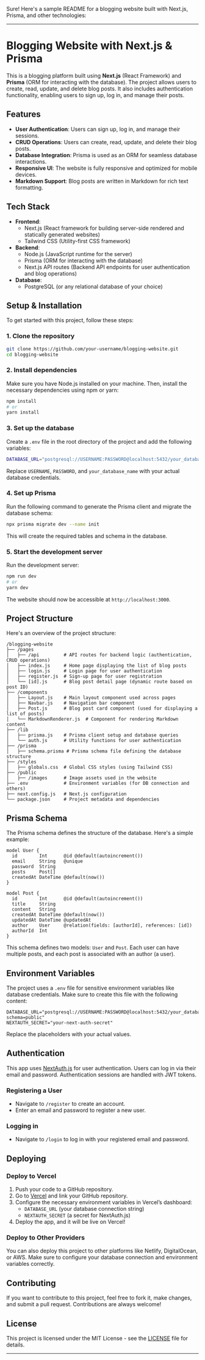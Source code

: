 Sure! Here's a sample README for a blogging website built with Next.js, Prisma, and other technologies:

---

# Blogging Website with Next.js & Prisma

This is a blogging platform built using **Next.js** (React Framework) and **Prisma** (ORM for interacting with the database). The project allows users to create, read, update, and delete blog posts. It also includes authentication functionality, enabling users to sign up, log in, and manage their posts.

## Features

- **User Authentication**: Users can sign up, log in, and manage their sessions.
- **CRUD Operations**: Users can create, read, update, and delete their blog posts.
- **Database Integration**: Prisma is used as an ORM for seamless database interactions.
- **Responsive UI**: The website is fully responsive and optimized for mobile devices.
- **Markdown Support**: Blog posts are written in Markdown for rich text formatting.

## Tech Stack

- **Frontend**: 
  - Next.js (React framework for building server-side rendered and statically generated websites)
  - Tailwind CSS (Utility-first CSS framework)
- **Backend**:
  - Node.js (JavaScript runtime for the server)
  - Prisma (ORM for interacting with the database)
  - Next.js API routes (Backend API endpoints for user authentication and blog operations)
- **Database**: 
  - PostgreSQL (or any relational database of your choice)

## Setup & Installation

To get started with this project, follow these steps:

### 1. Clone the repository

```bash
git clone https://github.com/your-username/blogging-website.git
cd blogging-website
```

### 2. Install dependencies

Make sure you have Node.js installed on your machine. Then, install the necessary dependencies using npm or yarn:

```bash
npm install
# or
yarn install
```

### 3. Set up the database

Create a `.env` file in the root directory of the project and add the following variables:

```bash
DATABASE_URL="postgresql://USERNAME:PASSWORD@localhost:5432/your_database_name?schema=public"
```

Replace `USERNAME`, `PASSWORD`, and `your_database_name` with your actual database credentials.

### 4. Set up Prisma

Run the following command to generate the Prisma client and migrate the database schema:

```bash
npx prisma migrate dev --name init
```

This will create the required tables and schema in the database.

### 5. Start the development server

Run the development server:

```bash
npm run dev
# or
yarn dev
```

The website should now be accessible at `http://localhost:3000`.

## Project Structure

Here's an overview of the project structure:

```
/blogging-website
├── /pages
│   ├── /api         # API routes for backend logic (authentication, CRUD operations)
│   ├── index.js     # Home page displaying the list of blog posts
│   ├── login.js     # Login page for user authentication
│   ├── register.js  # Sign-up page for user registration
│   └── [id].js      # Blog post detail page (dynamic route based on post ID)
├── /components
│   ├── Layout.js    # Main layout component used across pages
│   ├── Navbar.js    # Navigation bar component
│   ├── Post.js      # Blog post card component (used for displaying a list of posts)
│   └── MarkdownRenderer.js  # Component for rendering Markdown content
├── /lib
│   ├── prisma.js    # Prisma client setup and database queries
│   └── auth.js      # Utility functions for user authentication
├── /prisma
│   ├── schema.prisma # Prisma schema file defining the database structure
├── /styles
│   ├── globals.css  # Global CSS styles (using Tailwind CSS)
├── /public
│   ├── /images      # Image assets used in the website
├── .env             # Environment variables (for DB connection and others)
├── next.config.js   # Next.js configuration
└── package.json     # Project metadata and dependencies
```

## Prisma Schema

The Prisma schema defines the structure of the database. Here's a simple example:

```prisma
model User {
  id        Int      @id @default(autoincrement())
  email     String   @unique
  password  String
  posts     Post[]
  createdAt DateTime @default(now())
}

model Post {
  id        Int      @id @default(autoincrement())
  title     String
  content   String
  createdAt DateTime @default(now())
  updatedAt DateTime @updatedAt
  author    User     @relation(fields: [authorId], references: [id])
  authorId  Int
}
```

This schema defines two models: `User` and `Post`. Each user can have multiple posts, and each post is associated with an author (a user).

## Environment Variables

The project uses a `.env` file for sensitive environment variables like database credentials. Make sure to create this file with the following content:

```
DATABASE_URL="postgresql://USERNAME:PASSWORD@localhost:5432/your_database_name?schema=public"
NEXTAUTH_SECRET="your-next-auth-secret"
```

Replace the placeholders with your actual values.

## Authentication

This app uses [NextAuth.js](https://next-auth.js.org/) for user authentication. Users can log in via their email and password. Authentication sessions are handled with JWT tokens.

### Registering a User

- Navigate to `/register` to create an account.
- Enter an email and password to register a new user.
  
### Logging in

- Navigate to `/login` to log in with your registered email and password.

## Deploying

### Deploy to Vercel

1. Push your code to a GitHub repository.
2. Go to [Vercel](https://vercel.com/) and link your GitHub repository.
3. Configure the necessary environment variables in Vercel’s dashboard:
   - `DATABASE_URL` (your database connection string)
   - `NEXTAUTH_SECRET` (a secret for NextAuth.js)
4. Deploy the app, and it will be live on Vercel!

### Deploy to Other Providers

You can also deploy this project to other platforms like Netlify, DigitalOcean, or AWS. Make sure to configure your database connection and environment variables correctly.

## Contributing

If you want to contribute to this project, feel free to fork it, make changes, and submit a pull request. Contributions are always welcome!

## License

This project is licensed under the MIT License - see the [LICENSE](LICENSE) file for details.

---
 
